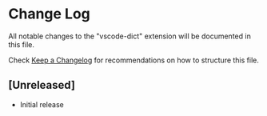 # Change Log

All notable changes to the "vscode-dict" extension will be documented in this file.

Check [Keep a Changelog](http://keepachangelog.com/) for recommendations on how to structure this file.

## [Unreleased]

- Initial release